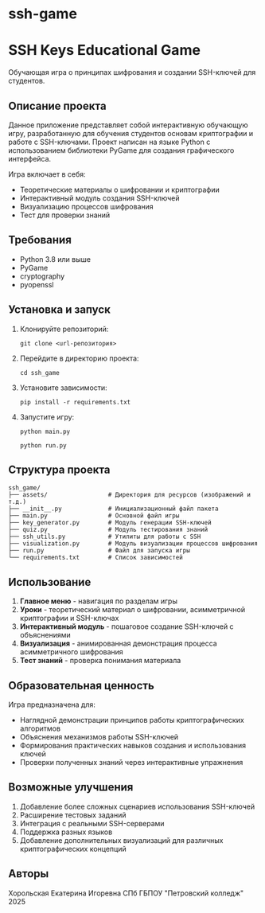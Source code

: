 # ssh-game
# SSH Keys Educational Game

Обучающая игра о принципах шифрования и создании SSH-ключей для студентов.

## Описание проекта

Данное приложение представляет собой интерактивную обучающую игру, разработанную для обучения студентов основам криптографии и работе с SSH-ключами. Проект написан на языке Python с использованием библиотеки PyGame для создания графического интерфейса.

Игра включает в себя:
- Теоретические материалы о шифровании и криптографии
- Интерактивный модуль создания SSH-ключей
- Визуализацию процессов шифрования
- Тест для проверки знаний

## Требования

- Python 3.8 или выше
- PyGame
- cryptography
- pyopenssl

## Установка и запуск

1. Клонируйте репозиторий:
   ```
   git clone <url-репозитория>
   ```

2. Перейдите в директорию проекта:
   ```
   cd ssh_game
   ```

3. Установите зависимости:
   ```
   pip install -r requirements.txt
   ```

4. Запустите игру:
   ```
   python main.py
   ```
   
   ```
   python run.py
   ```

## Структура проекта

```
ssh_game/
├── assets/                 # Директория для ресурсов (изображений и т.д.)
├── __init__.py             # Инициализационный файл пакета
├── main.py                 # Основной файл игры
├── key_generator.py        # Модуль генерации SSH-ключей
├── quiz.py                 # Модуль тестирования знаний
├── ssh_utils.py            # Утилиты для работы с SSH
├── visualization.py        # Модуль визуализации процессов шифрования
├── run.py                  # Файл для запуска игры
└── requirements.txt        # Список зависимостей
```

## Использование

1. **Главное меню** - навигация по разделам игры
2. **Уроки** - теоретический материал о шифровании, асимметричной криптографии и SSH-ключах
3. **Интерактивный модуль** - пошаговое создание SSH-ключей с объяснениями
4. **Визуализация** - анимированная демонстрация процесса асимметричного шифрования
5. **Тест знаний** - проверка понимания материала

## Образовательная ценность

Игра предназначена для:
- Наглядной демонстрации принципов работы криптографических алгоритмов
- Объяснения механизмов работы SSH-ключей
- Формирования практических навыков создания и использования ключей
- Проверки полученных знаний через интерактивные упражнения

## Возможные улучшения

1. Добавление более сложных сценариев использования SSH-ключей
2. Расширение тестовых заданий
3. Интеграция с реальными SSH-серверами
4. Поддержка разных языков
5. Добавление дополнительных визуализаций для различных криптографических концепций

## Авторы

Хорольская Екатерина Игоревна СПб ГБПОУ "Петровский колледж" 2025
